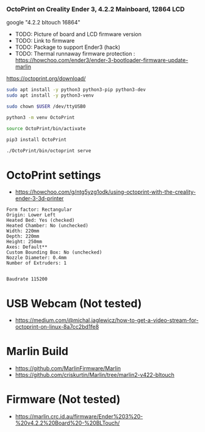 ### OctoPrint on Creality Ender 3, 4.2.2 Mainboard,  12864 LCD

google "4.2.2 bltouch 16864"

* TODO: Picture of board and LCD firmware version
* TODO: Link to firmware
* TODO: Package to support Ender3 (hack)
* TODO: Thermal runnaway firmware protection : https://howchoo.com/ender3/ender-3-bootloader-firmware-update-marlin


https://octoprint.org/download/
```bash
sudo apt install -y python3 python3-pip python3-dev
sudo apt install -y python3-venv

sudo chown $USER /dev/ttyUSB0

python3 -m venv OctoPrint

source OctoPrint/bin/activate

pip3 install OctoPrint

./OctoPrint/bin/octoprint serve
```

# OctoPrint settings
* https://howchoo.com/g/ntg5yzg1odk/using-octoprint-with-the-creality-ender-3-3d-printer
```
Form factor: Rectangular
Origin: Lower Left
Heated Bed: Yes (checked)
Heated Chamber: No (unchecked)
Width: 220mm
Depth: 220mm
Height: 250mm
Axes: Default**
Custom Bounding Box: No (unchecked)
Nozzle Diameter: 0.4mm
Number of Extruders: 1


Baudrate 115200
```



# USB Webcam (Not tested)
* https://medium.com/@michal.jaglewicz/how-to-get-a-video-stream-for-octoprint-on-linux-8a7cc2bd1fe8


# Marlin Build

* https://github.com/MarlinFirmware/Marlin
* https://github.com/criskurtin/Marlin/tree/marlin2-v422-bltouch



# Firmware (Not tested)

* https://marlin.crc.id.au/firmware/Ender%203%20-%20v4.2.2%20Board%20-%20BLTouch/


